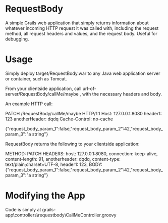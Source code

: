 # RequestBody
A simple Grails web application that simply returns information about whatever incoming HTTP request it was called with, including the request method, all request headers and values, and the request body. Useful for debugging.

# Usage
Simply deploy target/RequestBody.war to any Java web application server or container, such as Tomcat.

From your clientside application, call url-of-server/RequestBody/callMe/maybe , with the necessary headers and body.

An example HTTP call:

PATCH /RequestBody/callMe/maybe HTTP/1.1
Host: 127.0.0.1:8080
header1: 123
anotherHeader: dqdq
Cache-Control: no-cache

{"request_body_param_1":false,"request_body_param_2":42,"request_body_param_3":"a string"}

RequestBody returns the following to your clientside application:

METHOD: PATCH
HEADERS:
host: 127.0.0.1:8080, connection: keep-alive, content-length: 91, anotherheader: dqdq, content-type: text/plain;charset=UTF-8, header1: 123, 
BODY:
{"request_body_param_1":false,"request_body_param_2":42,"request_body_param_3":"a string"}


# Modifying the App

Code is simply at grails-app\controllers\requestbody\CallMeController.groovy 
